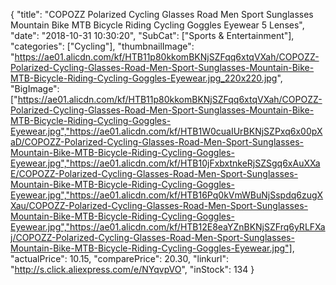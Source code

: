 {
	"title": "COPOZZ Polarized Cycling Glasses Road Men Sport Sunglasses Mountain Bike MTB Bicycle Riding Cycling Goggles Eyewear 5 Lenses",
	"date": "2018-10-31 10:30:20",
	"SubCat": ["Sports & Entertainment"],
	"categories": ["Cycling"],
	"thumbnailImage": "https://ae01.alicdn.com/kf/HTB11p80kkomBKNjSZFqq6xtqVXah/COPOZZ-Polarized-Cycling-Glasses-Road-Men-Sport-Sunglasses-Mountain-Bike-MTB-Bicycle-Riding-Cycling-Goggles-Eyewear.jpg_220x220.jpg",
	"BigImage": ["https://ae01.alicdn.com/kf/HTB11p80kkomBKNjSZFqq6xtqVXah/COPOZZ-Polarized-Cycling-Glasses-Road-Men-Sport-Sunglasses-Mountain-Bike-MTB-Bicycle-Riding-Cycling-Goggles-Eyewear.jpg","https://ae01.alicdn.com/kf/HTB1W0cuaIUrBKNjSZPxq6x00pXaD/COPOZZ-Polarized-Cycling-Glasses-Road-Men-Sport-Sunglasses-Mountain-Bike-MTB-Bicycle-Riding-Cycling-Goggles-Eyewear.jpg","https://ae01.alicdn.com/kf/HTB10jFxbxtnkeRjSZSgq6xAuXXaE/COPOZZ-Polarized-Cycling-Glasses-Road-Men-Sport-Sunglasses-Mountain-Bike-MTB-Bicycle-Riding-Cycling-Goggles-Eyewear.jpg","https://ae01.alicdn.com/kf/HTB16Pq0kVmWBuNjSspdq6zugXXau/COPOZZ-Polarized-Cycling-Glasses-Road-Men-Sport-Sunglasses-Mountain-Bike-MTB-Bicycle-Riding-Cycling-Goggles-Eyewear.jpg","https://ae01.alicdn.com/kf/HTB12E8eaYZnBKNjSZFrq6yRLFXaj/COPOZZ-Polarized-Cycling-Glasses-Road-Men-Sport-Sunglasses-Mountain-Bike-MTB-Bicycle-Riding-Cycling-Goggles-Eyewear.jpg"],
	"actualPrice": 10.15,
	"comparePrice": 20.30,
	"linkurl": "http://s.click.aliexpress.com/e/NYqvpVO",
	"inStock": 134
}
